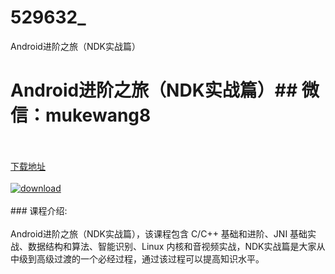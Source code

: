 # 529632_
Android进阶之旅（NDK实战篇）
# Android进阶之旅（NDK实战篇）## 微信：mukewang8
<br/></br>[下载地址](http://www.36tz.cn/article/529632 "下载地址")
<br/></br>[![download](http://36tz.cn/muke_img/2019_12_1-41-300x180.png "下载地址")](http://www.36tz.cn/article/529632 "下载地址")
<br/></br>### 课程介绍:<br/></br>Android进阶之旅（NDK实战篇），该课程包含 C/C++ 基础和进阶、JNI 基础实战、数据结构和算法、智能识别、Linux 内核和音视频实战，NDK实战篇是大家从中级到高级过渡的一个必经过程，通过该过程可以提高知识水平。


